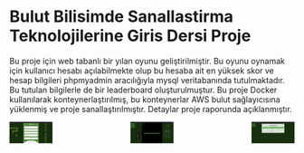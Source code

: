 # Bulut Bilisimde Sanallastirma Teknolojilerine Giris Dersi Proje

Bu proje için web tabanlı bir yılan oyunu geliştirilmiştir. Bu oyunu oynamak için kullanıcı hesabı açılabilmekte olup bu hesaba ait en yüksek skor ve hesap bilgileri phpmyadmin aracılığıyla mysql veritabanında tutulmaktadır. Bu tutulan bilgilerle de bir leaderboard oluşturulmuştur. Bu proje Docker kullanılarak konteynerlaştırılmış, bu konteynerlar AWS bulut sağlayıcısına yüklenmiş ve proje sanallaştırılmıştır. Detaylar proje raporunda açıklanmıştır.

<div style="display: flex; justify-content: space-between;">
    <img src="1.png" alt="Resim 1" style="width: 15%;">
    <img src="2.png" alt="Resim 2" style="width: 15%;">
    <img src="3.png" alt="Resim 3" style="width: 15%;">
</div>
